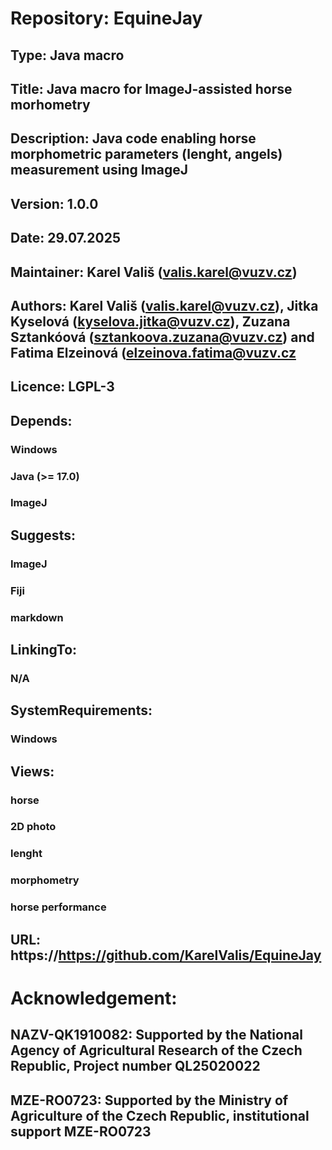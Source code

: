 # Repository: EquineJay

## Type: Java macro

## Title: Java macro for ImageJ-assisted horse morhometry

## Description: Java code enabling horse morphometric parameters (lenght, angels) measurement using ImageJ
## Version: 1.0.0

## Date: 29.07.2025

## Maintainer: Karel Vališ (valis.karel@vuzv.cz)

## Authors: Karel Vališ (valis.karel@vuzv.cz), Jitka Kyselová (kyselova.jitka@vuzv.cz), Zuzana Sztankóová (sztankoova.zuzana@vuzv.cz) and Fatima Elzeinová (elzeinova.fatima@vuzv.cz

## Licence: LGPL-3

## Depends:

### Windows

### Java (>= 17.0)

### ImageJ

## Suggests:

### ImageJ

### Fiji

### markdown

## LinkingTo:

### N/A

## SystemRequirements:

### Windows

## Views:

### horse

### 2D photo

### lenght

### morphometry

### horse performance

## URL: https://https://github.com/KarelValis/EquineJay

# Acknowledgement:

## NAZV-QK1910082: Supported by the National Agency of Agricultural Research of the Czech Republic, Project number QL25020022

## MZE-RO0723: Supported by the Ministry of Agriculture of the Czech Republic, institutional support MZE-RO0723
